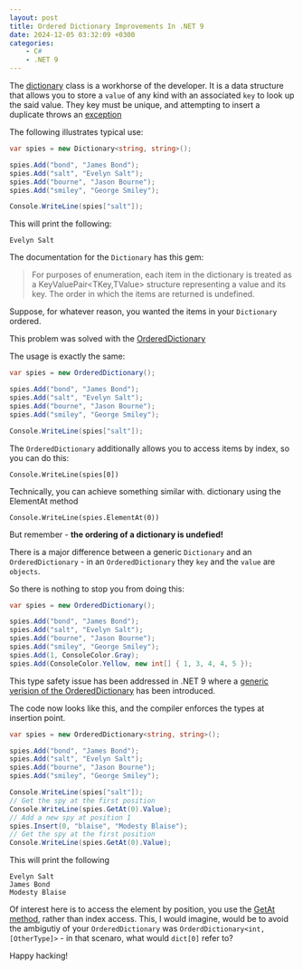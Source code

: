 ```yaml
---
layout: post
title: Ordered Dictionary Improvements In .NET 9
date: 2024-12-05 03:32:09 +0300
categories:
    - C#
    - .NET 9
---
```


The [dictionary](https://learn.microsoft.com/en-us/dotnet/api/system.collections.generic.dictionary-2?view=net-9.0) class is a workhorse of the developer. It is a data structure that allows you to store a `value` of any kind with an associated `key` to look up the said value. They key must be unique, and attempting to insert a duplicate throws an [exception](https://learn.microsoft.com/en-us/dotnet/api/system.argumentexception?view=net-9.0)

The following illustrates typical use:

```csharp
var spies = new Dictionary<string, string>();

spies.Add("bond", "James Bond");
spies.Add("salt", "Evelyn Salt");
spies.Add("bourne", "Jason Bourne");
spies.Add("smiley", "George Smiley");

Console.WriteLine(spies["salt"]);
```

This will print the following:

```plaintext
Evelyn Salt
```

The documentation for the `Dictionary` has this gem:

> For purposes of enumeration, each item in the dictionary is treated as a KeyValuePair<TKey,TValue> structure representing a value and its key. The order in which the items are returned is undefined.
> 

Suppose, for whatever reason, you wanted the items in your `Dictionary` ordered.

This problem was solved with the [OrderedDictionary](https://learn.microsoft.com/en-us/dotnet/api/system.collections.specialized.ordereddictionary?view=net-9.0)

The usage is exactly the same:

```csharp
var spies = new OrderedDictionary();

spies.Add("bond", "James Bond");
spies.Add("salt", "Evelyn Salt");
spies.Add("bourne", "Jason Bourne");
spies.Add("smiley", "George Smiley");

Console.WriteLine(spies["salt"]);
```

The `OrderedDictionary` additionally allows you to access items by index, so you can do this:

```charp
Console.WriteLine(spies[0])
```

Technically, you can achieve something similar with. dictionary using the ElementAt method

```charp
Console.WriteLine(spies.ElementAt(0))
```

But remember - **the ordering of a dictionary is undefied!**

There is a major difference between a generic `Dictionary` and an `OrderedDictionary` - in an `OrderedDictionary` they `key` and the `value` are `objects`.

So there is nothing to stop you from doing this:

```csharp
var spies = new OrderedDictionary();

spies.Add("bond", "James Bond");
spies.Add("salt", "Evelyn Salt");
spies.Add("bourne", "Jason Bourne");
spies.Add("smiley", "George Smiley");
spies.Add(1, ConsoleColor.Gray);
spies.Add(ConsoleColor.Yellow, new int[] { 1, 3, 4, 4, 5 });
```

This type safety issue has been addressed in .NET 9 where a [generic verision of the OrderedDictionary](https://learn.microsoft.com/en-us/dotnet/api/system.collections.generic.ordereddictionary-2?view=net-9.0) has been introduced.

The code now looks like this, and the compiler enforces the types at insertion point.

```csharp
var spies = new OrderedDictionary<string, string>();

spies.Add("bond", "James Bond");
spies.Add("salt", "Evelyn Salt");
spies.Add("bourne", "Jason Bourne");
spies.Add("smiley", "George Smiley");

Console.WriteLine(spies["salt"]);
// Get the spy at the first position
Console.WriteLine(spies.GetAt(0).Value);
// Add a new spy at position 1
spies.Insert(0, "blaise", "Modesty Blaise");
// Get the spy at the first position
Console.WriteLine(spies.GetAt(0).Value);
```

This will print the following

```plaintext
Evelyn Salt
James Bond
Modesty Blaise
```

Of interest here is to access the element by position, you use the [GetAt method](https://learn.microsoft.com/en-us/dotnet/api/system.collections.generic.ordereddictionary-2.getat?view=net-9.0), rather than index access. This, I would imagine, would be to avoid the ambigutiy of your `OrderedDictionary` was `OrderdDictionary<int,[OtherType]>` - in that scenaro, what would `dict[0]` refer to?

Happy hacking!